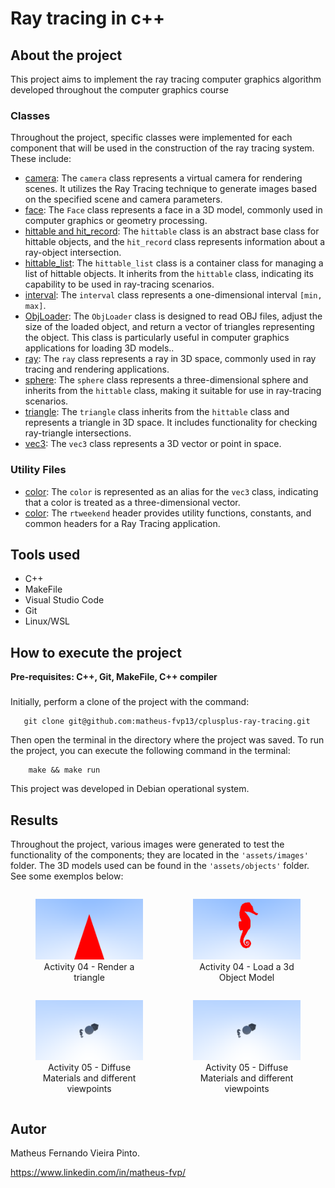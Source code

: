 # Ray tracing in c++

## About the project
This project aims to implement the ray tracing computer graphics algorithm developed throughout the computer graphics course
### Classes
Throughout the project, specific classes were implemented for each component that will be used in the construction of the ray tracing system. These include:
- [camera](./docs/camera.md): The `camera` class represents a virtual camera for rendering scenes. It utilizes the Ray Tracing technique to generate images based on the specified scene and camera parameters.
- [face](./docs/face.md): The `Face` class represents a face in a 3D model, commonly used in computer graphics or geometry processing.
- [hittable and hit_record](./docs/hittable.md): The `hittable` class is an abstract base class for hittable objects, and the `hit_record` class represents information about a ray-object intersection.
- [hittable_list](./docs/hittable_list.md): The `hittable_list` class is a container class for managing a list of hittable objects. It inherits from the `hittable` class, indicating its capability to be used in ray-tracing scenarios.
- [interval](./docs/interval.md): The `interval` class represents a one-dimensional interval `[min, max]`.
- [ObjLoader](./docs/obj_loader.md): The `ObjLoader` class is designed to read OBJ files, adjust the size of the loaded object, and return a vector of triangles representing the object. This class is particularly useful in computer graphics applications for loading 3D models..
- [ray](./docs/ray.md): The `ray` class represents a ray in 3D space, commonly used in ray tracing and rendering applications.
- [sphere](./docs/sphere.md): The `sphere` class represents a three-dimensional sphere and inherits from the `hittable` class, making it suitable for use in ray-tracing scenarios.
- [triangle](./docs/triangle.md): The `triangle` class inherits from the `hittable` class and represents a triangle in 3D space. It includes functionality for checking ray-triangle intersections.
- [vec3](./docs/vec3.md): The `vec3` class represents a 3D vector or point in space.

### Utility Files
- [color](./docs/color.md): The `color` is represented as an alias for the `vec3` class, indicating that a color is treated as a three-dimensional vector.
- [color](./docs/rtweekend.md): The `rtweekend` header provides utility functions, constants, and common headers for a Ray Tracing application.

## Tools used
- C++
- MakeFile
- Visual Studio Code
- Git
- Linux/WSL

## How to execute the project
**Pre-requisites: C++, Git, MakeFile, C++ compiler**
### 
Initially, perform a clone of the project with the command:
```shell
   git clone git@github.com:matheus-fvp13/cplusplus-ray-tracing.git 
```
Then open the terminal in the directory where the project was saved.
To run the project, you can execute the following command in the terminal: 
```shell
    make && make run
```
This project was developed in Debian operational system.

## Results
Throughout the project, various images were generated to test the functionality of the components; they are located in the `'assets/images'` folder. The 3D models used can be found in the `'assets/objects'` folder. See some exemplos below:

<div style="display: grid; grid-template-columns: 1fr 1fr;">
    <figure>
        <img src="./assets/images/triangle.png" alt="Activity 04 - Render a triangle" width="100%">
        <figcaption style="text-align: center">Activity 04 - Render a triangle</figcaption>    
    </figure>
    <figure>
        <img src="./assets/images/seahorse.png" width="100%" alt="Activity 04 - Load a 3d Object Model">
        <figcaption style="text-align: center">Activity 04 - Load a 3d Object Model</figcaption>    
    </figure>
    <figure>
        <img src="./assets/images/activity05-viewpoint1.png" width="100%" alt="Activity 05 - Diffuse Materials and different viewpoints">
        <figcaption style="text-align: center">Activity 05 - Diffuse Materials and different viewpoints</figcaption>    
    </figure>
    <figure>
        <img src="./assets/images/activity05-viewpoint1.png" width="100%" alt="Activity 05 - Diffuse Materials and different viewpoints">
        <figcaption style="text-align: center">Activity 05 - Diffuse Materials and different viewpoints</figcaption>
    </figure>
</div>

## Autor
Matheus Fernando Vieira Pinto.

https://www.linkedin.com/in/matheus-fvp/




